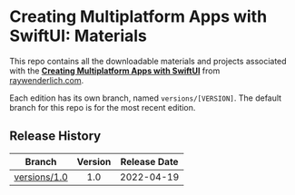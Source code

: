 # Creating Multiplatform Apps with SwiftUI: Materials

This repo contains all the downloadable materials and projects associated with the **[Creating Multiplatform Apps with SwiftUI](https://www.raywenderlich.com/27738755-creating-multiplatform-apps-with-swiftui)** from [raywenderlich.com](https://www.raywenderlich.com).

Each edition has its own branch, named `versions/[VERSION]`. The default branch for this repo is for the most recent edition.

## Release History

| Branch                                                                                  | Version | Release Date |
| --------------------------------------------------------------------------------------- |:-------:|:------------:|
| [versions/1.0](https://github.com/raywenderlich/video-mas-materials/tree/versions/1.0) | 1.0     | 2022-04-19   |
